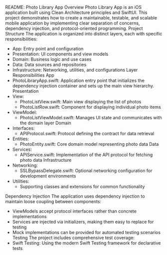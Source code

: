 README: Photo Library App
Overview
Photo Library App is an iOS application built using Clean Architecture principles and SwiftUI. This project demonstrates how to create a maintainable, testable, and scalable mobile application by implementing clear separation of concerns, dependency injection, and protocol-oriented programming.
Project Structure
The application is organized into distinct layers, each with specific responsibilities:
* App: Entry point and configuration
* Presentation: UI components and view models
* Domain: Business logic and use cases
* Data: Data sources and repositories
* Infrastructure: Networking, utilities, and configurations
Layer Responsibilities
App
* PhotoLibraryApp.swift: Application entry point that initializes the dependency injection container and sets up the main view hierarchy.
Presentation
* View:
    * PhotoListView.swift: Main view displaying the list of photos
    * PhotoListRow.swift: Component for displaying individual photo items
* ViewModel:
    * PhotoListViewModel.swift: Manages UI state and communicates with the domain layer
Domain
* Interfaces:
    * APIProtocol.swift: Protocol defining the contract for data retrieval
* Entities:
    * PhotoEntity.swift: Core domain model representing photo data
Data
* Services:
    * APIService.swift: Implementation of the API protocol for fetching photo data
Infrastructure
* Networking:
    * SSLBypassDelegate.swift: Optional networking configuration for development environments
* Utilities:
    * Supporting classes and extensions for common functionality
      
Dependency Injection
The application uses dependency injection to maintain loose coupling between components:
* ViewModels accept protocol interfaces rather than concrete implementations
* Services are injected via initializers, making them easy to replace for testing
* Mock implementations can be provided for automated testing scenarios
Testing
The project includes comprehensive test coverage:
* Swift Testing: Using the modern Swift Testing framework for declarative tests
